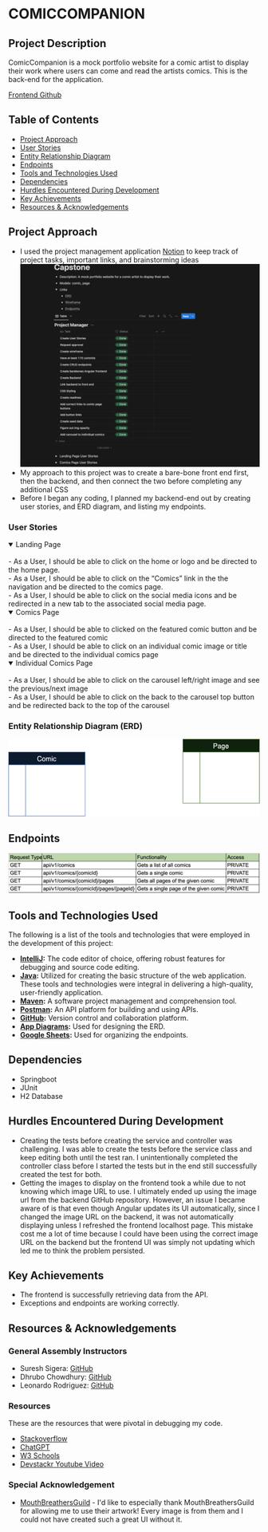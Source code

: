 # COMICCOMPANION

## Project Description
ComicCompanion is a mock portfolio website for a comic artist to display their work where users can come and read the artists comics. This is the back-end for the application.

[Frontend Github](https://github.com/lizabawa/comic-companion-front)


## Table of Contents
- [Project Approach](#project-approach)
- [User Stories](#user-stories)
- [Entity Relationship Diagram](#ERD)
- [Endpoints](#endpoints)
- [Tools and Technologies Used](#tools-and-technologies-used)
- [Dependencies](#dependencies)
- [Hurdles Encountered During Development](#hurdles-encountered-during-development)
- [Key Achievements](#key-achievements)
- [Resources & Acknowledgements](#resources--acknowledgements)

## Project Approach
- I used the project management application [Notion](https://www.notion.so/) to keep track of project tasks, important links, and brainstorming ideas
![Notion Project Manager](https://github.com/lizabawa/comic-companion-backend/blob/main/src/main/resources/images/Notion.png?raw=true)
- My approach to this project was to create a bare-bone front end first, then the backend, and then connect the two before completing any additional CSS
- Before I began any coding, I planned my backend-end out by creating user stories, and ERD diagram, and listing my endpoints.


### User Stories
<details open>
<summary>Landing Page</summary>
<br>
- As a User, I should be able to click on the home or logo and be directed to the home page.
<br>
- As a User, I should be able to click on the “Comics” link in the the navigation and be directed to the comics page.
<br>
- As a User, I should be able to click on the social media icons and be redirected in a new tab to the  associated social media page.
</details>
<details open>
<summary>Comics Page</summary>
<br>
- As a User, I should be able to clicked on the featured comic button and be directed to the featured comic
<br>
- As a User, I should be able to click on an individual comic image or title and be directed to the individual comics page
</details>
<details open>
<summary>Individual Comics Page</summary>
<br>
- As a User, I should be able to click on the carousel left/right image and see the previous/next image
<br>
- As a User, I should be able to click on the back to the carousel top button and be redirected back to the top of the carousel
</details>

### Entity Relationship Diagram (ERD)
![Entity Relationship Diagram](https://github.com/lizabawa/comic-companion-backend/blob/main/src/main/resources/images/ERD.drawio.png?raw=true)

## Endpoints
![Endpoints](https://github.com/lizabawa/comic-companion-backend/blob/main/src/main/resources/images/Endpoints.png?raw=true)

## Tools and Technologies Used

The following is a list of the tools and technologies that were employed in the development of this project:
- **[IntelliJ](https://www.jetbrains.com/idea/):** The code editor of choice, offering robust features for debugging and source code editing.
- **[Java](https://www.java.com/en/):** Utilized for creating the basic structure of the web application.
  These tools and technologies were integral in delivering a high-quality, user-friendly application.
- **[Maven](https://maven.apache.org/):** A software project management and comprehension tool.
- **[Postman](https://www.postman.com/):** An API platform for building and using APIs.
- **[GitHub](https://github.com/):** Version control and collaboration platform.
- **[App Diagrams](https://app.diagrams.net/):** Used for designing the ERD.
- **[Google Sheets](https://www.google.com/sheets/about/):** Used for organizing the endpoints.

## Dependencies
- Springboot
- JUnit
- H2 Database

## Hurdles Encountered During Development
- Creating the tests before creating the service and controller was challenging. I was able to create the tests before the service class and keep editing both until the test ran. I unintentionally completed the controller class before I started the tests but in the end still successfully created the test for both.
- Getting the images to display on the frontend took a while due to not knowing which image URL to use. I ultimately ended up using the image url from the backend GitHub repository. However, an issue I became aware of is that even though Angular updates its UI automatically, since I changed the image URL on the backend, it was not automatically displaying unless I refreshed the frontend localhost page. This mistake cost me a lot of time because I could have been using the correct image URL on the backend but the frontend UI was simply not updating which led me to think the problem persisted.
## Key Achievements
- The frontend is successfully retrieving data from the API.
- Exceptions and endpoints are working correctly.

## Resources & Acknowledgements
### General Assembly Instructors
- Suresh Sigera: [GitHub](https://github.com/sureshmelvinsigera)
- Dhrubo Chowdhury: [GitHub](https://github.com/Dhrubo-Chowdhury)
- Leonardo Rodriguez: [GitHub](https://github.com/LRodriguez92)

### Resources
These are the resources that were pivotal in debugging my code.
- [Stackoverflow](https://stackoverflow.com/)
- [ChatGPT](https://chat.openai.com/)
- [W3 Schools](https://www.w3schools.com/)
- [Devstackr Youtube Video](https://www.youtube.com/watch?v=185uAxYz1dU)

### **Special Acknowledgement**
- [MouthBreathersGuild](https://mouthbreathersguild.co/) - I'd like to especially thank MouthBreathersGuild for allowing me to use their artwork! Every image is from them and I could not have created such a great UI without it.